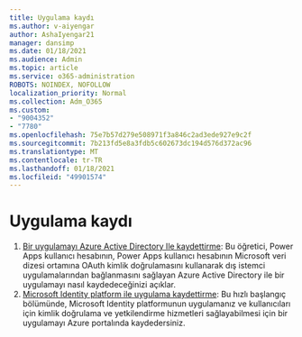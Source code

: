 ```yaml
---
title: Uygulama kaydı
ms.author: v-aiyengar
author: AshaIyengar21
manager: dansimp
ms.date: 01/18/2021
ms.audience: Admin
ms.topic: article
ms.service: o365-administration
ROBOTS: NOINDEX, NOFOLLOW
localization_priority: Normal
ms.collection: Adm_O365
ms.custom:
- "9004352"
- "7780"
ms.openlocfilehash: 75e7b57d279e508971f3a846c2ad3ede927e9c2f
ms.sourcegitcommit: 7b213fd5e8a3fdb5c602673dc194d576d372ac96
ms.translationtype: MT
ms.contentlocale: tr-TR
ms.lasthandoff: 01/18/2021
ms.locfileid: "49901574"
---
```

# <a name="application-registration"></a>Uygulama kaydı

1. [Bir uygulamayı Azure Active Directory Ile kaydettirme](https://docs.microsoft.com/powerapps/developer/data-platform/walkthrough-register-app-azure-active-directory): Bu öğretici, Power Apps kullanıcı hesabının, Power Apps kullanıcı hesabının Microsoft veri dizesi ortamına OAuth kimlik doğrulamasını kullanarak dış istemci uygulamalarından bağlanmasını sağlayan Azure Active Directory ile bir uygulamayı nasıl kaydedeceğinizi açıklar.
1. [Microsoft Identity platform ile uygulama kaydettirme](https://docs.microsoft.com/azure/active-directory/develop/quickstart-register-app): Bu hızlı başlangıç bölümünde, Microsoft Identity platformunun uygulamanız ve kullanıcıları için kimlik doğrulama ve yetkilendirme hizmetleri sağlayabilmesi için bir uygulamayı Azure portalında kaydedersiniz.

